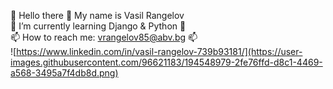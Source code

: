 👋 Hello there 👋 My name is Vasil Rangelov  
🌱 I’m currently learning Django & Python 🌱  
📫 How to reach me: vrangelov85@abv.bg 📫  
![https://www.linkedin.com/in/vasil-rangelov-739b93181/](https://user-images.githubusercontent.com/96621183/194548979-2fe76ffd-d8c1-4469-a568-3495a7f4db8d.png)
<!--
**vasskess/vasskess** is a ✨ _special_ ✨ repository because its `README.md` (this file) appears on your GitHub profile.
[![github](https://cloud.githubusercontent.com/assets/17016297/18839843/0e06a67a-83d2-11e6-993a-b35a182500e0.png)]
[1]: https://www.linkedin.com/in/vasil-rangelov-739b93181/ 
